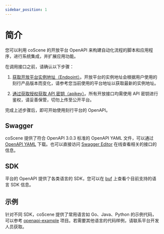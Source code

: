 ```yaml
---
sidebar_position: 1
---
```


# 简介

您可以利用 coScene 的开放平台 OpenAPI 来构建自动化流程的脚本和应用程序，进行系统集成，并扩展应用功能。

在调用接口之前，请确认以下步骤：

1. [获取开放平台实例地址（Endpoint）](./2-openapi-endpoint.md)。开放平台的实例地址会根据用户使用的刻行产品版本而变化，请参考您当前使用的平台地址以获取最新的实例地址。

2. [通过获取授权获取 API 密钥（apikey）](./3-apikey.md)。所有开放接口均需使用 API 密钥进行鉴权，请妥善保管，切勿上传至公开平台。

完成上述步骤后，即可开始使用刻行平台的 OpenAPI。

## Swagger

coScene 提供了符合 OpenAPI 3.0.3 标准的 OpenAPI YAML 文件，可以通过 [OpenAPI YAML](https://download.coscene.cn/openapi/openapi.yaml) 下载。也可以直接访问 [Swagger Editor](https://petstore.swagger.io/?url=https://download.coscene.cn/openapi/openapi.yaml) 在线查看相关的接口的信息。

## SDK

 平台的 OpenAPI 提供了各类语言的 SDK，您可以在 [buf](https://buf.build/coscene-io/coscene-openapi/sdks) 上查看个目前支持的语言 SDK 信息。

## 示例

针对不同 SDK，coScene 提供了常用语言如 Go、Java、Python 的示例代码，可以参考 [openapi-example](https://github.com/coscene-io/openapi-example) 项目。若需要其他语言的代码样例，请联系平台开发人员获取。
